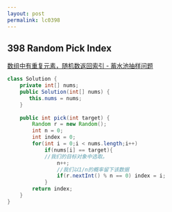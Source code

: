 ```yaml
---
layout: post
permalink: lc0398 
---
```


## 398 Random Pick Index

[数组中有重复元素，随机数返回索引 - 蓄水池抽样问题](https://leetcode-cn.com/problems/random-pick-index/solution/xu-shui-chi-chou-yang-wen-ti-by-an-xin-9/)

```java
class Solution {
    private int[] nums;
    public Solution(int[] nums) {
       this.nums = nums;
    }
    
    public int pick(int target) {
        Random r = new Random();
        int n = 0;
        int index = 0;
        for(int i = 0;i < nums.length;i++)
            if(nums[i] == target){
            //我们的目标对象中选取。
                n++;
                //我们以1/n的概率留下该数据
                if(r.nextInt() % n == 0) index = i;
            }
        return index;
    }
}
```